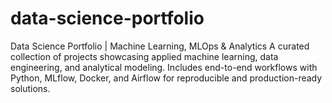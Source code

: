 # data-science-portfolio
Data Science Portfolio | Machine Learning, MLOps &amp; Analytics A curated collection of projects showcasing applied machine learning, data engineering, and analytical modeling. Includes end-to-end workflows with Python, MLflow, Docker, and Airflow for reproducible and production-ready solutions.
